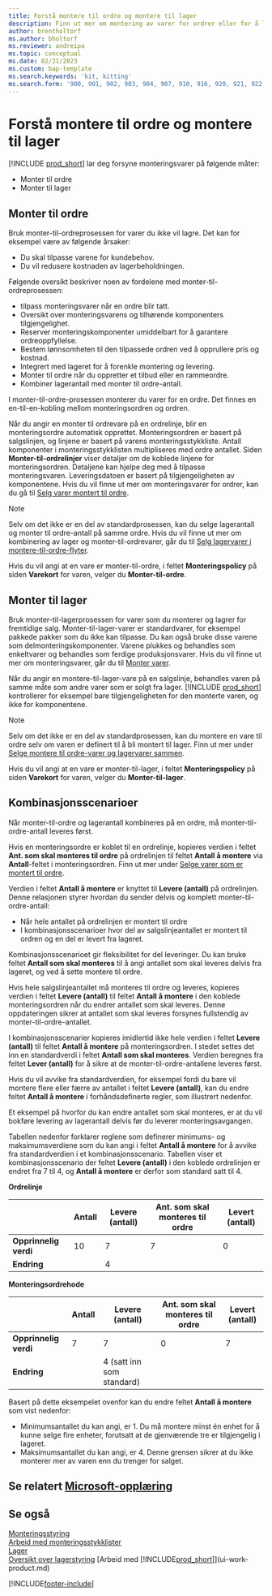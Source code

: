 ```yaml
---
title: Forstå montere til ordre og montere til lager
description: Finn ut mer om montering av varer for ordrer eller for å lagerfør for fremtidige salg.
author: brentholtorf
ms.author: bholtorf
ms.reviewer: andreipa
ms.topic: conceptual
ms.date: 02/21/2023
ms.custom: bap-template
ms.search.keywords: 'kit, kitting'
ms.search.form: '900, 901, 902, 903, 904, 907, 910, 916, 920, 921, 922, 923, 940, 941, 942, 930, 931, 932, 914, 915, 905'
---
```

# <a name="understanding-assemble-to-order-and-assemble-to-stock" />Forstå montere til ordre og montere til lager

[!INCLUDE [prod_short](includes/prod_short.md)] lar deg forsyne monteringsvarer på følgende måter:

* Monter til ordre  
* Monter til lager  

## <a name="assemble-to-order" />Monter til ordre

Bruk monter-til-ordreprosessen for varer du ikke vil lagre. Det kan for eksempel være av følgende årsaker:

* Du skal tilpasse varene for kundebehov.
* Du vil redusere kostnaden av lagerbeholdningen.

Følgende oversikt beskriver noen av fordelene med monter-til-ordreprosessen:  

* tilpass monteringsvarer når en ordre blir tatt.  
* Oversikt over monteringsvarens og tilhørende komponenters tilgjengelighet.  
* Reserver monteringskomponenter umiddelbart for å garantere ordreoppfyllelse.  
* Bestem lønnsomheten til den tilpassede ordren ved å opprullere pris og kostnad.  
* Integrert med lageret for å forenkle montering og levering.  
* Monter til ordre når du oppretter et tilbud eller en rammeordre.  
* Kombiner lagerantall med monter til ordre-antall.  

I monter-til-ordre-prosessen monterer du varer for en ordre. Det finnes en en-til-en-kobling mellom monteringsordren og ordren.  

Når du angir en monter til ordrevare på en ordrelinje, blir en monteringsordre automatisk opprettet. Monteringsordren er basert på salgslinjen, og linjene er basert på varens monteringsstykkliste. Antall komponenter i monteringsstykklisten multipliseres med ordre antallet. Siden **Monter-til-ordrelinjer** viser detaljer om de koblede linjene for monteringsordren. Detaljene kan hjelpe deg med å tilpasse monteringsvaren. Leveringsdatoen er basert på tilgjengeligheten av komponentene. Hvis du vil finne ut mer om monteringsvarer for ordrer, kan du gå til [Selg varer montert til ordre](assembly-how-to-sell-items-assembled-to-order.md).  

> [!NOTE]  
> Selv om det ikke er en del av standardprosessen, kan du selge lagerantall og monter til ordre-antall på samme ordre. Hvis du vil finne ut mer om kombinering av lager og monter-til-ordrevarer, går du til [Selg lagervarer i montere-til-ordre-flyter](assembly-how-to-sell-inventory-items-in-assemble-to-order-flows.md).  

Hvis du vil angi at en vare er monter-til-ordre, i feltet **Monteringspolicy** på siden **Varekort** for varen, velger du **Monter-til-ordre**.  

## <a name="assemble-to-stock" />Monter til lager

Bruk monter-til-lagerprosessen for varer som du monterer og lagrer for fremtidige salg. Monter-til-lager-varer er standardvarer, for eksempel pakkede pakker som du ikke kan tilpasse. Du kan også bruke disse varene som delmonteringskomponenter. Varene plukkes og behandles som enkeltvarer og behandles som ferdige produksjonsvarer. Hvis du vil finne ut mer om monteringsvarer, går du til [Monter varer](assembly-how-to-assemble-items.md).  

Når du angir en montere-til-lager-vare på en salgslinje, behandles varen på samme måte som andre varer som er solgt fra lager. [!INCLUDE [prod_short](includes/prod_short.md)] kontrollerer for eksempel bare tilgjengeligheten for den monterte varen, og ikke for komponentene.  

> [!NOTE]  
> Selv om det ikke er en del av standardprosessen, kan du montere en vare til ordre selv om varen er definert til å bli montert til lager. Finn ut mer under [Selge montere til ordre-varer og lagervarer sammen](assembly-how-to-sell-assemble-to-order-items-and-inventory-items-together.md).  

Hvis du vil angi at en vare er monter-til-lager, i feltet **Monteringspolicy** på siden **Varekort** for varen, velger du **Monter-til-lager**.  

## <a name="combination-scenarios" />Kombinasjonsscenarioer

Når monter-til-ordre og lagerantall kombineres på en ordre, må monter-til-ordre-antall leveres først.  

Hvis en monteringsordre er koblet til en ordrelinje, kopieres verdien i feltet **Ant. som skal monteres til ordre** på ordrelinjen til feltet **Antall å montere** via **Antall**-feltet i monteringsordren. Finn ut mer under [Selge varer som er montert til ordre](assembly-how-to-sell-items-assembled-to-order.md).  

Verdien i feltet **Antall å montere** er knyttet til **Levere (antall)** på ordrelinjen. Denne relasjonen styrer hvordan du sender delvis og komplett monter-til-ordre-antall:

* Når hele antallet på ordrelinjen er montert til ordre
* I kombinasjonsscenarioer hvor del av salgslinjeantallet er montert til ordren og en del er levert fra lageret.

Kombinasjonsscenarioet gir fleksibilitet for del leveringer. Du kan bruke feltet **Antall som skal monteres** til å angi antallet som skal leveres delvis fra lageret, og ved å sette montere til ordre.  

Hvis hele salgslinjeantallet må monteres til ordre og leveres, kopieres verdien i feltet **Levere (antall)** til feltet **Antall å montere** i den koblede monteringsordren når du endrer antallet som skal leveres. Denne oppdateringen sikrer at antallet som skal leveres forsynes fullstendig av monter-til-ordre-antallet.  

I kombinasjonsscenarier kopieres imidlertid ikke hele verdien i feltet **Levere (antall)** til feltet **Antall å montere** på monteringsordren. I stedet settes det inn en standardverdi i feltet **Antall som skal monteres**. Verdien beregnes fra feltet **Lever (antall)** for å sikre at de monter-til-ordre-antallene leveres først.

Hvis du vil avvike fra standardverdien, for eksempel fordi du bare vil montere flere eller færre av antallet i feltet **Levere (antall)**, kan du endre feltet **Antall å montere** i forhåndsdefinerte regler, som illustrert nedenfor.  

Et eksempel på hvorfor du kan endre antallet som skal monteres, er at du vil bokføre levering av lagerantall delvis før du leverer monteringsavgangen.  

Tabellen nedenfor forklarer reglene som definerer minimums- og maksimumsverdiene som du kan angi i feltet **Antall å montere** for å avvike fra standardverdien i et kombinasjonsscenario. Tabellen viser et kombinasjonsscenario der feltet **Levere (antall)** i den koblede ordrelinjen er endret fra 7 til 4, og **Antall å montere** er derfor som standard satt til 4.  

**Ordrelinje**

|                | **Antall** | **Levere (antall)** | **Ant. som skal monteres til ordre** | **Levert (antall)** |
|----------------|--------------|------------------|-------------------------------|----------------------|
|**Opprinnelig verdi**| 10          | 7                | 7                             | 0                    |
|**Endring**      |              | 4                |                               |                      |

**Monteringsordrehode**

|                | **Antall** | **Levere (antall)** | **Ant. som skal monteres til ordre** | **Levert (antall)** |
|----------------|--------------|------------------|-------------------------------|----------------------|
|**Opprinnelig verdi**| 7           | 7                | 0                             | 7                    |
|**Endring**      |              | 4 (satt inn som standard)|                         |                      |

Basert på dette eksempelet ovenfor kan du endre feltet **Antall å montere** som vist nedenfor:  

* Minimumsantallet du kan angi, er 1. Du må montere minst én enhet for å kunne selge fire enheter, forutsatt at de gjenværende tre er tilgjengelig i lageret.  
* Maksimumsantallet du kan angi, er 4. Denne grensen sikrer at du ikke monterer mer av varen enn du trenger for salget.  

## <a name="see-related-microsoft-trainingtrainingpathsassemble-items-dynamics-365-business-central" />Se relatert [Microsoft-opplæring](/training/paths/assemble-items-dynamics-365-business-central/)

## <a name="see-also" />Se også

[Monteringsstyring](assembly-assemble-items.md)  
[Arbeid med monteringsstykklister](assembly-how-work-assembly-boms.md)  
[Lager](inventory-manage-inventory.md)  
[Oversikt over lagerstyring](design-details-warehouse-management.md)
[Arbeid med [!INCLUDE[prod_short](includes/prod_short.md)]](ui-work-product.md)

[!INCLUDE[footer-include](includes/footer-banner.md)]
